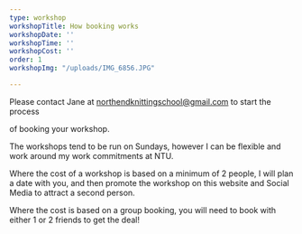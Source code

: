 ```yaml
---
type: workshop
workshopTitle: How booking works
workshopDate: ''
workshopTime: ''
workshopCost: ''
order: 1
workshopImg: "/uploads/IMG_6856.JPG"

---
```

Please contact Jane at northendknittingschool@gmail.com to start the process

of booking your workshop.

The workshops tend to be run on Sundays, however I can be flexible and work around my work commitments at NTU.

Where the cost of a workshop is based on a minimum of 2 people, I will plan a date with you, and then promote the workshop on this website and Social Media to attract a second person.

Where the cost is based on a group booking, you will need to book with either 1 or 2 friends to get the deal!